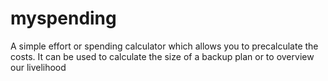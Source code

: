 # myspending
A simple effort or spending calculator which allows you to precalculate the costs. It can be used to calculate the size of a backup plan or to overview our livelihood
